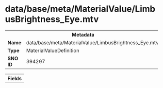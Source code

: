 <h1>data/base/meta/MaterialValue/LimbusBrightness_Eye.mtv</h1><table><tr><th colspan="100%">Metadata</th></tr><tr><td><b>Name</b></td><td>data/base/meta/MaterialValue/LimbusBrightness_Eye.mtv</td></tr><tr><td><b>Type</b></td><td>MaterialValueDefinition</td></tr><tr><td><b>SNO ID</b></td><td>394297</td></tr></table>

<table><tr><th colspan="100%">Fields</th></tr></table>

